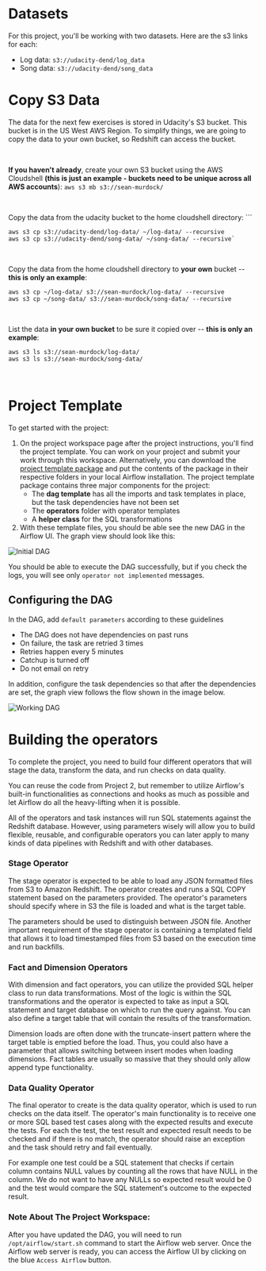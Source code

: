 # Datasets
For this project, you'll be working with two datasets. Here are the s3 links for each:
- Log data: `s3://udacity-dend/log_data`
- Song data: `s3://udacity-dend/song_data`

# Copy S3 Data

The data for the next few exercises is stored in Udacity's S3 bucket. This bucket is in the US West AWS Region. To simplify things, we are going to copy the data to your own bucket, so Redshift can access the bucket.

<br data-md>

**If you haven't already**, create your own S3 bucket using the AWS Cloudshell **(this is just an example - buckets need to be unique across all AWS accounts**): `aws s3 mb s3://sean-murdock/`

<br data-md>

Copy the data from the udacity bucket to the home cloudshell directory: ```

```
aws s3 cp s3://udacity-dend/log-data/ ~/log-data/ --recursive
aws s3 cp s3://udacity-dend/song-data/ ~/song-data/ --recursive`
```

<br data-md>

Copy the data from the home cloudshell directory to **your own** bucket -- **this is only an example**: 

```
aws s3 cp ~/log-data/ s3://sean-murdock/log-data/ --recursive
aws s3 cp ~/song-data/ s3://sean-murdock/song-data/ --recursive
```

<br data-md>

List the data **in your own bucket** to be sure it copied over -- **this is only an example**: 

```
aws s3 ls s3://sean-murdock/log-data/
aws s3 ls s3://sean-murdock/song-data/
```

<br data-md>


# Project Template

To get started with the project:

1. On the project workspace page after the project instructions, you'll find the project template. You can work on your project and submit your work through this workspace.
Alternatively, you can download the <a href="https://s3.amazonaws.com/video.udacity-data.com/topher/2019/February/5c6058dc_project-template/project-template.zip" target="_blank">project template package</a> and put the contents of the package in their respective folders in your local Airflow installation.
The project template package contains three major components for the project:
   * The **dag template** has all the imports and task templates in place, but the task dependencies have not been set
   * The **operators** folder with operator templates
   * A **helper class** for the SQL transformations
1. With these template files, you should be able see the new DAG in the Airflow UI. The graph view should look like this:

![Initial DAG](assets/final_project_dag_graph1.png)

You should be able to execute the DAG successfully, but if you check the logs, you will see only `operator not implemented` messages.

## Configuring the DAG

In the DAG, add `default parameters` according to these guidelines 

- The DAG does not have dependencies on past runs
- On failure, the task are retried 3 times
- Retries happen every 5 minutes
- Catchup is turned off
- Do not email on retry

In addition, configure the task dependencies so that after the dependencies are set, the graph view follows the flow shown in the image below.

![Working DAG](assets/final_project_dag_graph2.png)

# Building the operators

To complete the project, you need to build four different operators that will stage the data, transform the data, and run checks on data quality.

You can reuse the code from Project 2, but remember to utilize Airflow's built-in functionalities as connections and hooks as much as possible and let Airflow do all the heavy-lifting when it is possible.

All of the operators and task instances will run SQL statements against the Redshift database. However, using parameters wisely will allow you to build flexible, reusable, and configurable operators you can later apply to many kinds of data pipelines with Redshift and with other databases.

### Stage Operator

The stage operator is expected to be able to load any JSON formatted files from S3 to Amazon Redshift. The operator creates and runs a SQL COPY statement based on the parameters provided. The operator's parameters should specify where in S3 the file is loaded and what is the target table. 

The parameters should be used to distinguish between JSON file. Another important requirement of the stage operator is containing a templated field that allows it to load timestamped files from S3 based on the execution time and run backfills.

### Fact and Dimension Operators

With dimension and fact operators, you can utilize the provided SQL helper class to run data transformations. Most of the logic is within the SQL transformations and the operator is expected to take as input a SQL statement and target database on which to run the query against. You can also define a target table that will contain the results of the transformation.

Dimension loads are often done with the truncate-insert pattern where the target table is emptied before the load. Thus, you could also have a parameter that allows switching between insert modes when loading dimensions. Fact tables are usually so massive that they should only allow append type functionality.

### Data Quality Operator

The final operator to create is the data quality operator, which is used to run checks on the data itself. The operator's main functionality is to receive one or more SQL based test cases along with the expected results and execute the tests. For each the test, the test result and expected result needs to be checked and if there is no match, the operator should raise an exception and the task should retry and fail eventually. 

For example one test could be a SQL statement that checks if certain column contains NULL values by counting all the rows that have NULL in the column. We do not want to have any NULLs so expected result would be 0 and the test would compare the SQL statement's outcome to the expected result.

### Note About The Project Workspace: 

After you have updated the DAG, you will need to run `/opt/airflow/start.sh` command to start the Airflow web server. Once the Airflow web server is ready, you can access the Airflow UI by clicking on the blue `Access Airflow` button.